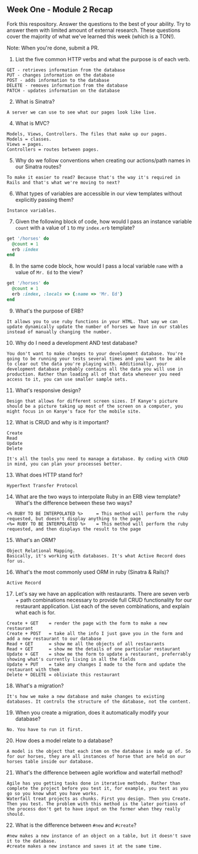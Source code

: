## Week One - Module 2 Recap

Fork this respository. Answer the questions to the best of your ability. Try to answer them with limited amount of external research. These questions cover the majority of what we've learned this week (which is a TON!). 

Note: When you're done, submit a PR. 

1. List the five common HTTP verbs and what the purpose is of each verb.
```
GET - retrieves information from the database
PUT - changes information on the database
POST - adds information to the database
DELETE - removes information from the database
PATCH - updates information on the database
```

2. What is Sinatra?
```
A server we can use to see what our pages look like live.
```

4. What is MVC?
```
Models, Views, Controllers. The files that make up our pages.
Models = classes.
Views = pages.
Controllers = routes between pages.
```
5. Why do we follow conventions when creating our actions/path names in our Sinatra routes?
```
To make it easier to read? Because that's the way it's required in Rails and that's what we're moving to next?
```

6. What types of variables are accessible in our view templates without explicitly passing them?
```
Instance variables.
```

7. Given the following block of code, how would I pass an instance variable `count` with a value of `1` to my `index.erb` template?
  
  ```ruby
  get '/horses' do
    @count = 1
    erb :index
  end
  ```

8. In the same code block, how would I pass a local variable `name` with a value of `Mr. Ed` to the view?
  ```ruby
  get '/horses' do
    @count = 1
    erb :index, :locals => {:name => 'Mr. Ed'}
  end
  ```

9. What's the purpose of ERB?
```
It allows you to use ruby functions in your HTML. That way we can update dynamically update the number of horses we have in our stables instead of manually changing the number.
```

10. Why do I need a development AND test database?
```
You don't want to make changes to your development database. You're going to be running your tests several times and you want to be able to clear out the data you're playing with. Additionally, your development database probably contains all the data you will use in production. Rather than loading all of that data whenever you need access to it, you can use smaller sample sets.
```

11. What's responsive design?
```
Design that allows for different screen sizes. If Kanye's picture should be a picture taking up most of the screen on a computer, you might focus in on Kanye's face for the mobile site.
```

12. What is CRUD and why is it important?
```
Create
Read
Update
Delete

It's all the tools you need to manage a database. By coding with CRUD in mind, you can plan your processes better.
```

13. What does HTTP stand for? 
```
HyperText Transfer Protocol
```

14. What are the two ways to interpolate Ruby in an ERB view template? What's the difference between these two ways?
```
<% RUBY TO BE INTERPOLATED %>     = This method will perform the ruby requested, but doesn't display anything to the page
<%= RUBY TO BE INTERPOLATED %>    = This method will perform the ruby requested, and then displays the result to the page
```

15. What's an ORM?
```
Object Relational Mapping.
Basically, it's working with databases. It's what Active Record does for us.
```

16. What's the most commonly used ORM in ruby (Sinatra & Rails)?
```
Active Record
```

17. Let's say we have an application with restaurants. There are seven verb + path combinations necessary to provide full CRUD functionality for our restaurant application. List each of the seven combinations, and explain what each is for.
```
Create + GET    = render the page with the form to make a new restaurant
Create + POST   = take all the info I just gave you in the form and add a new restaurant to our database
Read + GET      = show me all the objects of all restaurants
Read + GET      = show me the details of one particular restaurant
Update + GET    = show me the form to update a restaurant, preferrably showing what's currently living in all the fields
Update + PUT    = take any changes I made to the form and update the restaurant with them
Delete + DELETE = obliviate this restaurant
```

18. What's a migration? 
```
It's how we make a new database and make changes to existing databases. It controls the structure of the database, not the content.
```

19. When you create a migration, does it automatically modify your database?
```
No. You have to run it first. 
```

20. How does a model relate to a database?
```
A model is the object that each item on the database is made up of. So for our horses, they are all instances of horse that are held on our horses table inside our database.
```

21. What's the difference between agile workflow and waterfall method?
```
Agile has you getting tasks done in iterative methods. Rather than complete the project before you test it, for example, you test as you go so you know what you have works.
Waterfall treat projects as chunks. First you design. Then you Create. Then you test. The problem with this method is the later portions of the process don't get to have input on the former when they really should.
```

22. What is the difference between `#new` and `#create`?
```
#new makes a new instance of an object on a table, but it doesn't save it to the database.
#create makes a new instance and saves it at the same time.
```
